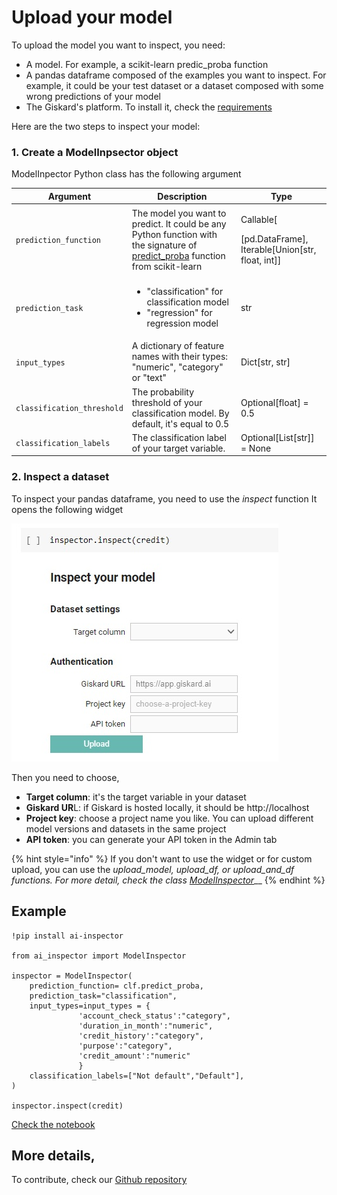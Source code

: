 # Upload your model

To upload the model you want to inspect, you need:

* A model. For example, a scikit-learn predic\_proba function
* A pandas dataframe composed of the examples you want to inspect. For example, it could be your test dataset or a dataset composed with some wrong predictions of your model
* The Giskard's platform. To install it, check the [requirements](requirements.md)

Here are the two steps to inspect your model:

### 1. Create a ModelInpsector object

ModelInpector Python class has the following argument

| Argument                   | Description                                                                                                                                                                                                                                                                               | Type                                                                    |
| -------------------------- | ----------------------------------------------------------------------------------------------------------------------------------------------------------------------------------------------------------------------------------------------------------------------------------------- | ----------------------------------------------------------------------- |
| `prediction_function`      | The model you want to predict. It could be any Python function with the signature of [predict\_proba](https://scikit-learn.org/stable/modules/generated/sklearn.linear\_model.LogisticRegression.html#sklearn.linear\_model.LogisticRegression.predict\_proba) function from scikit-learn | <p>Callable[</p><p>[pd.DataFrame], Iterable[Union[str, float, int]]</p> |
| `prediction_task`          | <ul><li>"classification" for classification model</li><li>"regression" for regression model</li></ul>                                                                                                                                                                                     | str                                                                     |
| `input_types`              | A dictionary of feature names with their types: "numeric", "category" or "text"                                                                                                                                                                                                           | Dict\[str, str]                                                         |
| `classification_threshold` | The probability threshold of your classification model. By default, it's equal to 0.5                                                                                                                                                                                                     | Optional\[float] = 0.5                                                  |
| `classification_labels`    | The classification label of your target variable.                                                                                                                                                                                                                                         | Optional\[List\[str]] = None                                            |

### 2. Inspect a dataset

To inspect your pandas dataframe, you need to use the _inspect_ function It opens the following widget

![](../.gitbook/assets/widget.jpg)

Then you need to choose,

* **Target column**: it's the target variable in your dataset
* **Giskard UR**L: if Giskard is hosted locally, it should be http://localhost
* **Project key**: choose a project name you like. You can upload different model versions and datasets in the same project
* **API token**: you can generate your API token in the Admin tab

{% hint style="info" %}
If you don't want to use the widget or for custom upload, you can use the _upload\_model, upload\_df, or upload\_and\_df functions. For more detail, check the class_ [_ModelInspector_](https://github.com/Giskard-AI/ai-inspector/blob/main/ai\_inspector/inspector.py)__
{% endhint %}

## Example

```
!pip install ai-inspector

from ai_inspector import ModelInspector

inspector = ModelInspector(
    prediction_function= clf.predict_proba,
    prediction_task="classification",
    input_types=input_types = {
               'account_check_status':"category", 
               'duration_in_month':"numeric",
               'credit_history':"category",
               'purpose':"category",
               'credit_amount':"numeric"
               }
    classification_labels=["Not default","Default"],
)

inspector.inspect(credit)
```

[Check the notebook](https://colab.research.google.com/drive/1sk4JRzt750yVugK8HLMD0vvO0HqOV5PI#scrollTo=aZmCSK1xIIxb)

## More details,

To contribute, check our [Github repository](https://github.com/Giskard-AI/ai-inspector)
